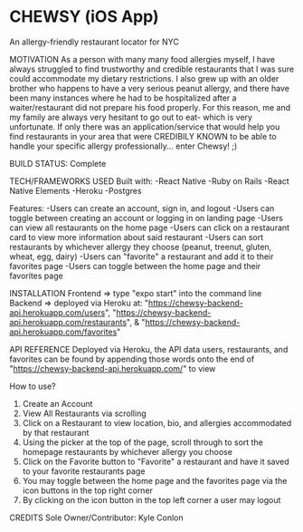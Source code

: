 # CHEWSY (iOS App)
An allergy-friendly restaurant locator for NYC

MOTIVATION
As a person with many many food allergies myself, I have always struggled to find trustworthy and credible restaurants that I was sure could accommodate my dietary restrictions. I also grew up with an older brother who happens to have a very serious peanut allergy, and there have been many instances where he had to be hospitalized after a waiter/restaurant did not prepare his food properly.
For this reason, me and my family are always very hesitant to go out to eat- which is very unfortunate. If only there was an application/service that would help you find restaurants in your area that were CREDIBILY KNOWN to be able to handle your specific allergy professionally... enter Chewsy! ;)

BUILD STATUS: Complete

TECH/FRAMEWORKS USED
Built with:
-React Native
-Ruby on Rails
-React Native Elements
-Heroku
-Postgres

Features:
-Users can create an account, sign in, and logout
-Users can toggle between creating an account or logging in on landing page
-Users can view all restaurants on the home page
-Users can click on a restaurant card to view more information about said restaurant
-Users can sort restaurants by whichever allergy they choose (peanut, treenut, gluten, wheat, egg, dairy)
-Users can "favorite" a restaurant and add it to their favorites page
-Users can toggle between the home page and their favorites page

INSTALLATION
Frontend => type "expo start" into the command line
Backend => deployed via Heroku at:
"https://chewsy-backend-api.herokuapp.com/users", 
"https://chewsy-backend-api.herokuapp.com/restaurants", 
& "https://chewsy-backend-api.herokuapp.com/favorites"

API REFERENCE
Deployed via Heroku, the API data users, restaurants, and favorites can be found by appending those words onto the end of "https://chewsy-backend-api.herokuapp.com/" to view

How to use?
1. Create an Account
2. View All Restaurants via scrolling
3. Click on a Restaurant to view location, bio, and allergies accommodated by that restaurant
4. Using the picker at the top of the page, scroll through to sort the homepage restaurants by whichever allergy you choose
5. Click on the Favorite button to "Favorite" a restaurant and have it saved to your favorite restaurants page
6. You may toggle between the home page and the favorites page via the icon buttons in the top right corner
7. By clicking on the icon button in the top left corner a user may logout

CREDITS
Sole Owner/Contributor: Kyle Conlon
